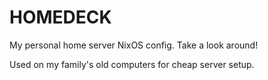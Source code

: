 # HOMEDECK
My personal home server NixOS config. Take a look around!

Used on my family's old computers for cheap server setup.
